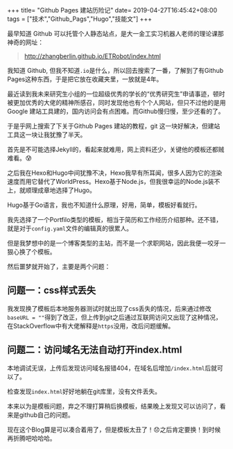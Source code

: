 +++
title= "Github Pages 建站历险记"
date= 2019-04-27T16:45:42+08:00
tags = ["技术","Github_Pags","Hugo","技能文"]
+++

最早知道 Github 可以托管个人静态站点，是大一金工实习机器人老师的理论课那神奇的网址：

>http://zhangberlin.github.io/ETRobot/index.html

我知道 Github, 但我不知道`.io`是什么，所以回去搜索了一番，了解到了有Github Pages这种东西，于是把它放在收藏夹里，一放就是4年。

最近读到我未来研究生小组的一位超级优秀的学长的“优秀研究生”申请事迹，顿时被更加优秀的大佬的精神所感召，同时发现他也有个个人网站，但只不过他的是用Google 建站工具建的，国内访问会有点困难。而Github慢归慢，至少还看的了。

于是乎网上搜索了下关于Github Pages 建站的教程，git 这一块好解决，但建站工具这一块让我犹豫了半天。

首先是不可能选择Jekyll的，看起来就难用，网上资料还少，关键他的模板还都贼难看。:cold_sweat:

之后我在Hexo和Hugo中间犹豫不决，Hexo我早有所耳闻，很多人因为它的渲染速度而用它替代了WorldPress。Hexo基于Node.js，但我很幸运的Node.js装不上，就顺理成章地选择了Hugo。

Hugo基于Go语言，我也不知道什么原理，好用，简单，模板好看就行。

我先选择了一个Portfilo类型的模板，相当于简历和工作经历介绍那种。还不错，就是对于`config.yaml`文件的编辑真的很累人。

但是我梦想中的是一个博客类型的主站，而不是一个求职网站，因此我便一咬牙一狠心换了个模板。

然后噩梦就开始了，主要是两个问题：

## 问题一：css样式丢失

我发现换了模板后本地服务器测试时就出现了css丢失的情况，后来通过修改`baseURL = ""`得到了改正，但上传到git之后通过互联网访问又出现了这种情况，在StackOverflow中有大佬解释是`https`没用，改后问题缓解。

## 问题二：访问域名无法自动打开index.html

本地调试无误，上传后发现访问域名报错404，在域名后增加`/index.html`后就可以了。

检查发现`index.html`好好地躺在git库里，没有文件丢失。

本来以为是模板问题，弃之不理打算稍后换模板，结果晚上发现又可以访问了，看来是github自己的问题。

现在这个Blog算是可以凑合着用了，但是模板太丑了！:disappointed:之后肯定要换！到时候再折腾吧哈哈哈。
 